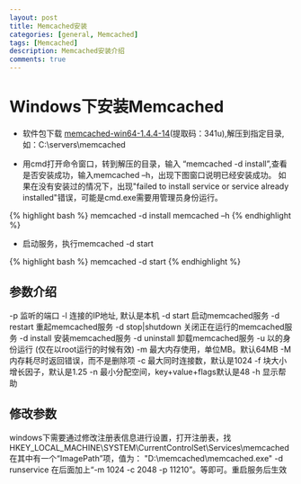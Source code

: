 ```yaml
---
layout: post
title: Memcached安装
categories: [general, Memcached]
tags: [Memcached]
description: Memcached安装介绍
comments: true
---
```


# Windows下安装Memcached

* 软件包下载 [memcached-win64-1.4.4-14](http://pan.baidu.com/s/1kTm3HT9)(提取码：341u),解压到指定目录,如：C:\servers\memcached

* 用cmd打开命令窗口，转到解压的目录，输入 “memcached -d install”,查看是否安装成功，输入memcached –h，出现下图窗口说明已经安装成功。
  如果在没有安装过的情况下，出现"failed to install service or service already installed"错误，可能是cmd.exe需要用管理员身份运行。


{% highlight bash %}
memcached -d install
memcached –h
{% endhighlight %}

* 启动服务，执行memcached -d start

{% highlight bash %}
memcached -d start
{% endhighlight %}

## 参数介绍

-p 监听的端口 
-l 连接的IP地址, 默认是本机 
-d start 启动memcached服务 
-d restart 重起memcached服务 
-d stop|shutdown 关闭正在运行的memcached服务 
-d install 安装memcached服务 
-d uninstall 卸载memcached服务 
-u 以的身份运行 (仅在以root运行的时候有效) 
-m 最大内存使用，单位MB。默认64MB 
-M 内存耗尽时返回错误，而不是删除项 
-c 最大同时连接数，默认是1024 
-f 块大小增长因子，默认是1.25 
-n 最小分配空间，key+value+flags默认是48 
-h 显示帮助

## 修改参数

windows下需要通过修改注册表信息进行设置，打开注册表，找HKEY_LOCAL_MACHINE\SYSTEM\CurrentControlSet\Services\memcached在其中有一个“ImagePath”项，值为： "D:\memcached\memcached.exe" -d runservice 在后面加上“-m 1024 -c 2048 -p 11210”。等即可。重启服务后生效